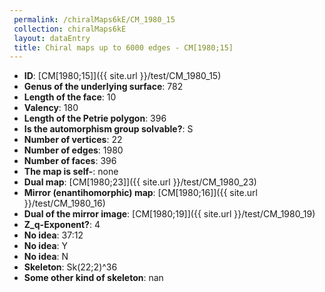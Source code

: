 ```yaml
--- 
 permalink: /chiralMaps6kE/CM_1980_15 
 collection: chiralMaps6kE
 layout: dataEntry
 title: Chiral maps up to 6000 edges - CM[1980;15]
---
```


- **ID**: [CM[1980;15]]({{ site.url }}/test/CM_1980_15)
- **Genus of the underlying surface**: 782
- **Length of the face**: 10
- **Valency**: 180
- **Length of the Petrie polygon**: 396
- **Is the automorphism group solvable?**: S
- **Number of vertices**: 22
- **Number of edges**: 1980
- **Number of faces**: 396
- **The map is self-**: none
- **Dual map**: [CM[1980;23]]({{ site.url }}/test/CM_1980_23)
- **Mirror (enantihomorphic) map**: [CM[1980;16]]({{ site.url }}/test/CM_1980_16)
- **Dual of the mirror image**: [CM[1980;19]]({{ site.url }}/test/CM_1980_19)
- **Z_q-Exponent?**: 4
- **No idea**:  37:12
- **No idea**: Y
- **No idea**: N
- **Skeleton**: Sk(22;2)^36
- **Some other kind of skeleton**: nan
